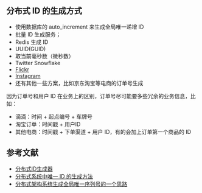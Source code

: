 ## 分布式 ID 的生成方式

- 使用数据库的 auto_increment 来生成全局唯一递增 ID
- 批量 ID 生成服务；
- Redis 生成 ID
- UUID(GUID)
- 取当前毫秒数（微秒数）
- Twitter Snowflake
- [Flickr](http://code.flickr.net/2010/02/08/ticket-servers-distributed-unique-primary-keys-on-the-cheap/)
- [Instagram](https://instagram-engineering.com/sharding-ids-at-instagram-1cf5a71e5a5c)
- 还有其他一些方案，比如京东淘宝等电商的订单号生成

因为订单号和用户 ID 在业务上的区别，订单号尽可能要多些冗余的业务信息，比如：

- 滴滴：时间 + 起点编号 + 车牌号
- 淘宝订单：时间戳 + 用户ID
- 其他电商：时间戳 + 下单渠道 + 用户 ID，有的会加上订单第一个商品的 ID

## 参考文献

- [分布式ID生成器](https://mp.weixin.qq.com/s?__biz=MjM5ODYxMDA5OQ==&mid=2651960245&idx=1&sn=5cef3d8ca6a3e6e94f61e0edaf985d11)
- [分布式系统中唯一 ID 的生成方法](http://einverne.github.io/post/2017/11/distributed-system-generate-unique-id.html)
- [分布式架构系统生成全局唯一序列号的一个思路](https://mp.weixin.qq.com/s/F7WTNeC3OUr76sZARtqRjw)
